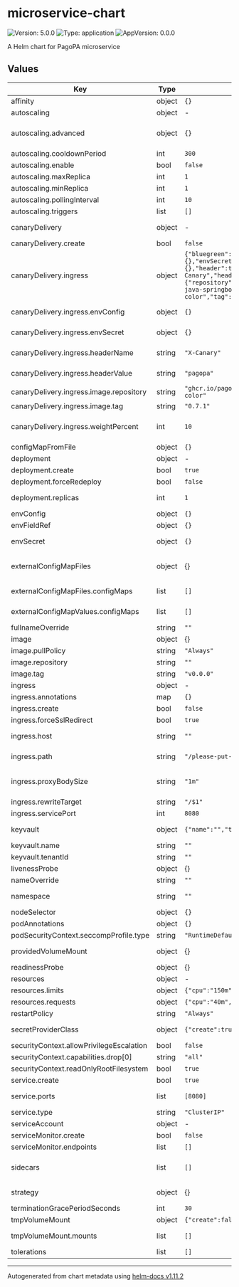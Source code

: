 # microservice-chart

![Version: 5.0.0](https://img.shields.io/badge/Version-5.0.0-informational?style=flat-square) ![Type: application](https://img.shields.io/badge/Type-application-informational?style=flat-square) ![AppVersion: 0.0.0](https://img.shields.io/badge/AppVersion-0.0.0-informational?style=flat-square)

A Helm chart for PagoPA microservice

## Values

| Key | Type | Default | Description |
|-----|------|---------|-------------|
| affinity | object | `{}` | Pod labels affinity |
| autoscaling | object | - | Autoscaling using KEDA |
| autoscaling.advanced | object | `{}` | Autoscaling advanced <https://keda.sh/docs/2.9/concepts/scaling-deployments/#advanced> |
| autoscaling.cooldownPeriod | int | `300` | Autoscaling cooldown period |
| autoscaling.enable | bool | `false` | Enable Autoscaling |
| autoscaling.maxReplica | int | `1` | Autoscaling maximum replicas |
| autoscaling.minReplica | int | `1` | Autoscaling minimum replicas |
| autoscaling.pollingInterval | int | `10` | Autoscaling event polling intervall |
| autoscaling.triggers | list | `[]` | Autoscaling triggers as per [Keda scalers](https://keda.sh/docs/2.6/scalers/) |
| canaryDelivery | object | - | This section allow to configure canary deployment |
| canaryDelivery.create | bool | `false` | Beta/Enable Canary/BlueGreen Deployment |
| canaryDelivery.ingress | object | `{"bluegreen":false,"envConfig":{},"envSecret":{},"header":true,"headerName":"X-Canary","headerValue":"pagopa","image":{"repository":"ghcr.io/pagopa/devops-java-springboot-color","tag":"0.7.1"},"weightPercent":10}` | Configure how ingress canary should be |
| canaryDelivery.ingress.envConfig | object | `{}` | Environment config to use for the canary container |
| canaryDelivery.ingress.envSecret | object | `{}` | Load secrets as environment variables from kv for the canary container |
| canaryDelivery.ingress.headerName | string | `"X-Canary"` | the header name used to call the canary deployment |
| canaryDelivery.ingress.headerValue | string | `"pagopa"` | the header values used to call the canary deployment |
| canaryDelivery.ingress.image.repository | string | `"ghcr.io/pagopa/devops-java-springboot-color"` | Docker reposity for the container canary |
| canaryDelivery.ingress.image.tag | string | `"0.7.1"` | Container TAG |
| canaryDelivery.ingress.weightPercent | int | `10` | the weight percent used into canary deployment. Can be used toghether with header |
| configMapFromFile | object | `{}` | Configure files to mount as config maps |
| deployment | object | - | Configure deployment |
| deployment.create | bool | `true` | Create or not the deployment manifest |
| deployment.forceRedeploy | bool | `false` | Force redeploy container |
| deployment.replicas | int | `1` | Number of replicas (will be replaced by autoscaling if enabled) |
| envConfig | object | `{}` | Environment config to use for the container |
| envFieldRef | object | `{}` | Environment config from k8s metadata |
| envSecret | object | `{}` | Load secrets as environment variables from kv |
| externalConfigMapFiles | object | {} | Configure values from config maps external to chart. E.g already present into cluster, see documentation |
| externalConfigMapFiles.configMaps | list | `[]` | Config maps to mount as files: e.g. [{name: "configmap", key: "user.xml"}] |
| externalConfigMapValues.configMaps | list | `[]` | Config maps to mount as files: e.g. [{name: "configmap", key: "mykey"}] |
| fullnameOverride | string | `""` | Helm chart fullname override |
| image | object | {} | image: configuration for the container |
| image.pullPolicy | string | `"Always"` | Pull policy to use |
| image.repository | string | `""` | Docker reposity for the container |
| image.tag | string | `"v0.0.0"` | Container TAG |
| ingress | object | - | Ingress configuration |
| ingress.annotations | map | `{}` | custom annotations for ingress |
| ingress.create | bool | `false` | Create or not the ingress manifest |
| ingress.forceSslRedirect | bool | `true` | if force ssl redirect is enabled |
| ingress.host | string | `""` | Hostname for the ingress like <https://idpay.pagopa.it> |
| ingress.path | string | `"/please-put-a-path"` | Path where the application can response like: `/app(/|$)(.*)` |
| ingress.proxyBodySize | string | `"1m"` | the size allowed by nginx.ingress.kubernetes.io/proxy-body-size for client request body |
| ingress.rewriteTarget | string | `"/$1"` | the rewrite target for ingress |
| ingress.servicePort | int | `8080` | service port to reach |
| keyvault | object | `{"name":"","tenantId":""}` | Configure keyvault to use inside secret prover to load secret directly |
| keyvault.name | string | `""` | Key vault name |
| keyvault.tenantId | string | `""` | Tenant ID |
| livenessProbe | object | {} | LivenessProbe |
| nameOverride | string | `""` | Helm chart name override |
| namespace | string | `""` | Namespace in which deploy the microservice |
| nodeSelector | object | `{}` | K8s node selectors |
| podAnnotations | object | `{}` |  |
| podSecurityContext.seccompProfile.type | string | `"RuntimeDefault"` |  |
| providedVolumeMount | object | {} | Configure mounted volumes with secrets needed to mount them |
| readinessProbe | object | {} | ReadinessProbe |
| resources | object | - | POD resources section |
| resources.limits | object | `{"cpu":"150m","memory":"128Mi"}` | limits is mandatory |
| resources.requests | object | `{"cpu":"40m","memory":"96Mi"}` | request is mandatory |
| restartPolicy | string | `"Always"` | Restart policy |
| secretProviderClass | object | `{"create":true}` | Configure secret provider with secrets to mount as environment variables |
| securityContext.allowPrivilegeEscalation | bool | `false` |  |
| securityContext.capabilities.drop[0] | string | `"all"` |  |
| securityContext.readOnlyRootFilesystem | bool | `true` |  |
| service.create | bool | `true` | create the service manifest |
| service.ports | list | `[8080]` | Which ports use (! this port is used even inside the deployment) |
| service.type | string | `"ClusterIP"` | Which type of service to use |
| serviceAccount | object | - | Service account configuration |
| serviceMonitor.create | bool | `false` | Create or not the service monitor |
| serviceMonitor.endpoints | list | `[]` |  |
| sidecars | list | `[]` | Sidecars, each object has exactly the same schema as a Pod, except it does not have an apiVersion or kind |
| strategy | object | {} | strategy type for deployment: Recreate or RollingUpdate |
| terminationGracePeriodSeconds | int | `30` | Termination grace period in seconds |
| tmpVolumeMount | object | `{"create":false,"mounts":[]}` | Configure optional tmp volume to mount |
| tmpVolumeMount.mounts | list | `[]` | Mounts to add to the tmp volume: (e.g. [{name: "tmp", mountPath: "/tmp"}]]) |
| tolerations | list | `[]` | Pod taints toleration |

----------------------------------------------
Autogenerated from chart metadata using [helm-docs v1.11.2](https://github.com/norwoodj/helm-docs/releases/v1.11.2)
